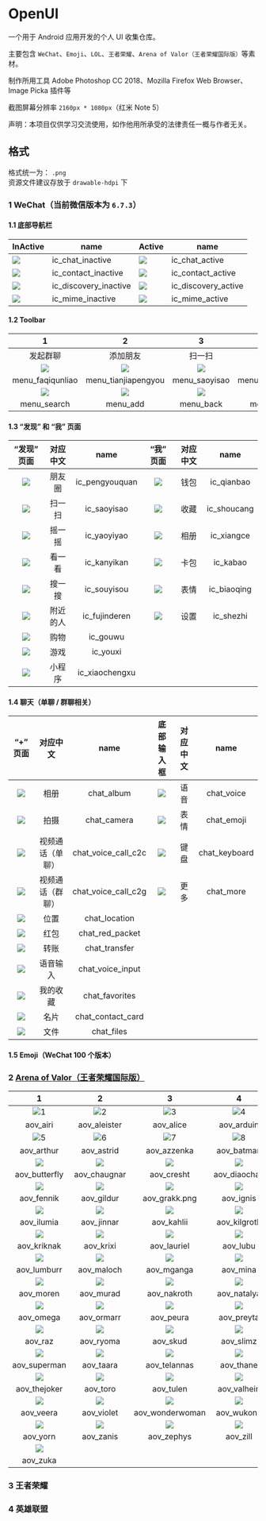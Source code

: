# OpenUI
一个用于 Android 应用开发的个人 UI 收集仓库。

主要包含 `WeChat`、`Emoji`、`LOL`、`王者荣耀`、`Arena of Valor（王者荣耀国际版）`等素材。

制作所用工具 Adobe Photoshop CC 2018、Mozilla Firefox Web Browser、Image Picka 插件等

截图屏幕分辨率 `2160px * 1080px`（红米 Note 5）

声明：本项目仅供学习交流使用，如作他用所承受的法律责任一概与作者无关。

## 格式 
格式统一为： `.png`     
资源文件建议存放于 `drawable-hdpi` 下

### 1 WeChat（当前微信版本为 `6.7.3`）

#### 1.1 底部导航栏
| InActive | name | Active | name |
| - | - | - | - |
| ![](readme/wechat/ic_chat_inactive.png) | ic_chat_inactive | ![](readme/wechat/ic_chat_active.png) | ic_chat_active |
| ![](readme/wechat/ic_contact_inactive.png) | ic_contact_inactive | ![](readme/wechat/ic_contact_active.png) | ic_contact_active |
| ![](readme/wechat/ic_discovery_inactive.png) | ic_discovery_inactive | ![](readme/wechat/ic_discovery_active.png) | ic_discovery_active |
| ![](readme/wechat/ic_mime_inactive.png) | ic_mime_inactive | ![](readme/wechat/ic_mime_active.png) | ic_mime_active |

#### 1.2 Toolbar
| 1 | 2 | 3 | 4 | 5 |
| :-: | :-: | :-: | :-: | :-: |
| 发起群聊 | 添加朋友 | 扫一扫 | 收付款 | 帮助与反馈 |
| ![](readme/wechat/menu_faqiqunliao.png) | ![](readme/wechat/menu_tianjiapengyou.png) | ![](readme/wechat/menu_saoyisao.png) | ![](readme/wechat/menu_shoufukuan.png) | ![](readme/wechat/menu_bangzhu.png) |
| menu_faqiqunliao | menu_tianjiapengyou | menu_saoyisao | menu_shoufukuan | menu_bangzhu |
| ![](readme/wechat/menu_search.png) | ![](readme/wechat/menu_add.png)  | ![](readme/wechat/menu_back.png) | ![](readme/wechat/menu_more.png)  | |
| menu_search | menu_add | menu_back | menu_more | |

#### 1.3 “发现” 和 “我” 页面
| “发现” 页面 | 对应中文 | name | “我” 页面 | 对应中文 | name |
| :-: | :-: | :-: | :-: | :-: | :-: |
| ![](readme/wechat/ic_pengyouquan.png) | 朋友圈 | ic_pengyouquan | ![](readme/wechat/ic_qianbao.png) | 钱包 | ic_qianbao |
| ![](readme/wechat/ic_saoyisao.png) | 扫一扫 | ic_saoyisao | ![](readme/wechat/ic_shoucang.png) | 收藏 | ic_shoucang |
| ![](readme/wechat/ic_yaoyiyao.png) | 摇一摇 | ic_yaoyiyao | ![](readme/wechat/ic_xiangce.png) | 相册 | ic_xiangce |
| ![](readme/wechat/ic_kanyikan.png) | 看一看 | ic_kanyikan | ![](readme/wechat/ic_kabao.png) | 卡包 | ic_kabao |
| ![](readme/wechat/ic_souyisou.png) | 搜一搜 | ic_souyisou | ![](readme/wechat/ic_biaoqing.png) | 表情 | ic_biaoqing |
| ![](readme/wechat/ic_fujinderen.png) | 附近的人 | ic_fujinderen |![](readme/wechat/ic_shezhi.png) | 设置 | ic_shezhi |
| ![](readme/wechat/ic_gouwu.png) | 购物 | ic_gouwu |
| ![](readme/wechat/ic_youxi.png) | 游戏 | ic_youxi |
| ![](readme/wechat/ic_xiaochengxu.png) | 小程序 | ic_xiaochengxu |

#### 1.4 聊天（单聊 / 群聊相关）
| “+” 页面 | 对应中文 | name | 底部输入框 | 对应中文 | name |
| :-: | :-: | :-: | :-: | :-: | :-: |
| ![](readme/wechat/chat_album.png) | 相册 | chat_album | ![](readme/wechat/chat_voice.png) | 语音 | chat_voice |
| ![](readme/wechat/chat_camera.png) | 拍摄 | chat_camera | ![](readme/wechat/chat_emoji.png) | 表情 | chat_emoji |
| ![](readme/wechat/chat_voice_call_c2c.png) | 视频通话（单聊） | chat_voice_call_c2c | ![](readme/wechat/chat_keyboard.png) | 键盘 | chat_keyboard |
| ![](readme/wechat/chat_voice_call_c2g.png) | 视频通话（群聊） | chat_voice_call_c2g | ![](readme/wechat/chat_more.png) | 更多 | chat_more |
| ![](readme/wechat/chat_location.png) | 位置 | chat_location |
| ![](readme/wechat/chat_red_packet.png) | 红包 | chat_red_packet |
| ![](readme/wechat/chat_transfer.png) | 转账 | chat_transfer |
| ![](readme/wechat/chat_voice_input.png) | 语音输入 | chat_voice_input |
| ![](readme/wechat/chat_favorites.png) | 我的收藏 | chat_favorites |
| ![](readme/wechat/chat_contact_card.png) | 名片 | chat_contact_card |
| ![](readme/wechat/chat_files.png) | 文件 | chat_files |

#### 1.5 Emoji（WeChat 100 个版本）



### 2 [Arena of Valor（王者荣耀国际版）](https://www.arenaofvalor.com/web2017/herolist.html)

| 1 | 2 | 3 | 4 |
|:-:|:-:|:-:|:-:|
| ![1](readme/aov/aov_airi.png) | ![2](readme/aov/aov_aleister.png) | ![3](readme/aov/aov_alice.png) | ![4](readme/aov/aov_arduin.png) |
| aov_airi | aov_aleister | aov_alice | aov_arduin |
| ![5](readme/aov/aov_arthur.png) | ![6](readme/aov/aov_astrid.png) | ![7](readme/aov/aov_azzenka.png) | ![8](readme/aov/aov_batman.png) |
| aov_arthur| aov_astrid | aov_azzenka | aov_batman |
| ![](readme/aov/aov_butterfly.png) | ![](readme/aov/aov_chaugnar.png) | ![](readme/aov/aov_cresht.png) | ![](readme/aov/aov_diaochan.png) |
| aov_butterfly | aov_chaugnar | aov_cresht | aov_diaochan |
| ![](readme/aov/aov_fennik.png) | ![](readme/aov/aov_gildur.png) | ![](readme/aov/aov_grakk.png) | ![](readme/aov/aov_ignis.png) |
| aov_fennik | aov_gildur | aov_grakk.png | aov_ignis |
| ![](readme/aov/aov_ilumia.png) | ![](readme/aov/aov_jinnar.png) | ![](readme/aov/aov_kahlii.png) | ![](readme/aov/aov_kilgroth.png) |
| aov_ilumia | aov_jinnar | aov_kahlii | aov_kilgroth |
| ![](readme/aov/aov_kriknak.png) | ![](readme/aov/aov_krixi.png) | ![](readme/aov/aov_lauriel.png) | ![](readme/aov/aov_lubu.png) |
| aov_kriknak | aov_krixi | aov_lauriel | aov_lubu |
| ![](readme/aov/aov_lumburr.png) | ![](readme/aov/aov_maloch.png) | ![](readme/aov/aov_mganga.png) | ![](readme/aov/aov_mina.png) |
| aov_lumburr | aov_maloch | aov_mganga | aov_mina |
| ![](readme/aov/aov_moren.png) | ![](readme/aov/aov_murad.png) | ![](readme/aov/aov_nakroth.png) | ![](readme/aov/aov_natalya.png) |
| aov_moren | aov_murad | aov_nakroth | aov_natalya |
| ![](readme/aov/aov_omega.png) | ![](readme/aov/aov_ormarr.png) | ![](readme/aov/aov_peura.png) | ![](readme/aov/aov_preyta.png) |
| aov_omega | aov_ormarr | aov_peura | aov_preyta |
| ![](readme/aov/aov_raz.png) | ![](readme/aov/aov_ryoma.png) | ![](readme/aov/aov_skud.png) | ![](readme/aov/aov_slimz.png) |
| aov_raz | aov_ryoma | aov_skud | aov_slimz |
| ![](readme/aov/aov_superman.png) | ![](readme/aov/aov_taara.png) | ![](readme/aov/aov_telannas.png) | ![](readme/aov/aov_thane.png) |
| aov_superman | aov_taara | aov_telannas | aov_thane |
| ![](readme/aov/aov_thejoker.png) | ![](readme/aov/aov_toro.png) | ![](readme/aov/aov_tulen.png) | ![](readme/aov/aov_valhein.png) |
| aov_thejoker | aov_toro | aov_tulen | aov_valhein |
| ![](readme/aov/aov_veera.png) | ![](readme/aov/aov_violet.png) | ![](readme/aov/aov_wonderwoman.png) | ![](readme/aov/aov_wukong.png) |
| aov_veera | aov_violet | aov_wonderwoman | aov_wukong |
| ![](readme/aov/aov_yorn.png) | ![](readme/aov/aov_zanis.png) | ![](readme/aov/aov_zephys.png) | ![](readme/aov/aov_zill.png) |
| aov_yorn | aov_zanis | aov_zephys | aov_zill |
| ![](readme/aov/aov_zuka.png) | | | |
| aov_zuka | | | |

### 3 王者荣耀

### 4 英雄联盟